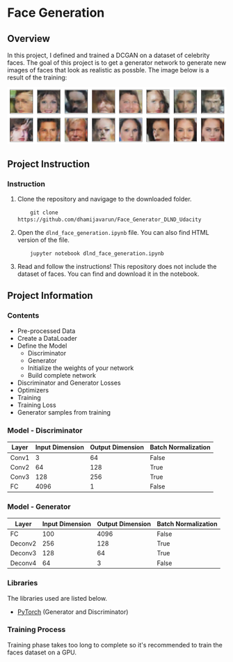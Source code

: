 [//]: # (Image Reference)

[image1]: ./example.png "Generated Faces"

# Face Generation 

## Overview
In this project, I defined and trained a DCGAN on a dataset of celebrity faces. The goal of this project is to get a generator network to generate new images of faces that look as realistic as possble. The image below is a result of the training:

![Generated Faces][image1]

## Project Instruction

### Instruction

1. Clone the repository and navigage to the downloaded folder.
	```
		git clone https://github.com/dhamijavarun/Face_Generator_DLND_Udacity
	```
2. Open the `dlnd_face_generation.ipynb` file. You can also find HTML version of the file.
	```
		jupyter notebook dlnd_face_generation.ipynb
	```
3. Read and follow the instructions! This repository does not include the dataset of faces. You can find and download it in the notebook.

## Project Information

### Contents

- Pre-processed Data
- Create a DataLoader
- Define the Model
	- Discriminator
	- Generator
	- Initialize the weights of your network
	- Build complete network
- Discriminator and Generator Losses
- Optimizers
- Training
- Training Loss
- Generator samples from training

### Model - Discriminator
| Layer | Input Dimension | Output Dimension | Batch Normalization|
|-------|-----------------|------------------|-------------|
|Conv1|3|64|False|
|Conv2|64|128|True|
|Conv3|128|256|True|
|FC|4096|1|False|

### Model - Generator
| Layer | Input Dimension | Output Dimension | Batch Normalization|
|-------|-----------------|------------------|-------------|
|FC|100|4096|False|
|Deconv2|256|128|True|
|Deconv3|128|64|True|
|Deconv4|64|3|False|

### Libraries

The libraries used are listed below.
- [PyTorch](https://pytorch.org) (Generator and Discriminator)

### Training Process
Training phase takes too long to complete so it's recommended to train the faces dataset on a GPU.
